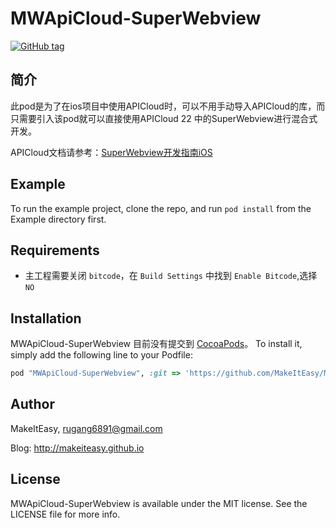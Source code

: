 # MWApiCloud-SuperWebview

[![GitHub tag](https://img.shields.io/github/tag/makeiteasy/MWApiCloud-SuperWebview.svg)]()

## 简介

此pod是为了在ios项目中使用APICloud时，可以不用手动导入APICloud的库，而只需要引入该pod就可以直接使用APICloud
 22 中的SuperWebview进行混合式开发。


APICloud文档请参考：[SuperWebview开发指南iOS](http://docs.apicloud.com/Dev-Guide/SuperWebview-guide-for-ios)

## Example

To run the example project, clone the repo, and run `pod install` from the Example directory first.

## Requirements

* 主工程需要关闭 `bitcode`，在 `Build Settings` 中找到 `Enable Bitcode`,选择 `NO`

## Installation

MWApiCloud-SuperWebview 目前没有提交到 [CocoaPods](http://cocoapods.org)。 To install
it, simply add the following line to your Podfile:

```ruby
pod "MWApiCloud-SuperWebview", :git => 'https://github.com/MakeItEasy/MWApiCloud-SuperWebview.git'
```

## Author

MakeItEasy, rugang6891@gmail.com

Blog: http://makeiteasy.github.io


## License

MWApiCloud-SuperWebview is available under the MIT license. See the LICENSE file for more info.
